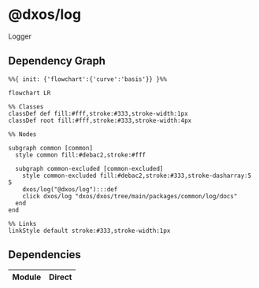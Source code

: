 # @dxos/log

Logger

## Dependency Graph

```mermaid
%%{ init: {'flowchart':{'curve':'basis'}} }%%

flowchart LR

%% Classes
classDef def fill:#fff,stroke:#333,stroke-width:1px
classDef root fill:#fff,stroke:#333,stroke-width:4px

%% Nodes

subgraph common [common]
  style common fill:#debac2,stroke:#fff

  subgraph common-excluded [common-excluded]
    style common-excluded fill:#debac2,stroke:#333,stroke-dasharray:5 5
    dxos/log("@dxos/log"):::def
    click dxos/log "dxos/dxos/tree/main/packages/common/log/docs"
  end
end

%% Links
linkStyle default stroke:#333,stroke-width:1px
```

## Dependencies

| Module | Direct |
|---|---|
